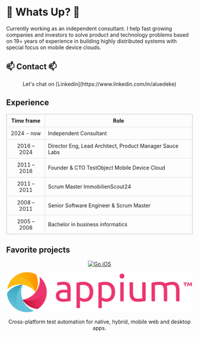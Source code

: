 # :iphone: Whats Up? :iphone:

Currently working as an independent consultant. I help fast growing companies and investors to solve product and technology problems based on 19+ years of experience in building highly distributed systems with special focus on mobile device clouds.

## :mailbox: Contact :mailbox:

<p align="center">Let's chat on [Linkedin](https://www.linkedin.com/in/aluedeke)</p>

## Experience

<div align="center">
<table align="center" style="border-collapse: collapse; border: 1px solid #ddd;">
  <tr>
    <th style="border: 1px solid #ddd; padding: 8px;">Time frame</th>
    <th style="border: 1px solid #ddd; padding: 8px;">Role</th>
  </tr>
  <tr>
    <td style="border: 1px solid #ddd; padding: 8px; text-align: center;">2024 - now</td>
    <td style="border: 1px solid #ddd; padding: 8px;">Independent Consultant</td>
  </tr>
  <tr>
    <td style="border: 1px solid #ddd; padding: 8px; text-align: center;">2016 – 2024</td>
    <td style="border: 1px solid #ddd; padding: 8px;">Director Eng, Lead Architect, Product Manager Sauce Labs</td>
  </tr>
  <tr>
    <td style="border: 1px solid #ddd; padding: 8px; text-align: center;">2011 – 2016</td>
    <td style="border: 1px solid #ddd; padding: 8px;">Founder & CTO TestObject Mobile Device Cloud</td>
  </tr>
  <tr>
    <td style="border: 1px solid #ddd; padding: 8px; text-align: center;">2011 – 2011</td>
    <td style="border: 1px solid #ddd; padding: 8px;">Scrum Master ImmobilienScout24</td>
  </tr>
  <tr>
    <td style="border: 1px solid #ddd; padding: 8px; text-align: center;">2008 – 2011</td>
    <td style="border: 1px solid #ddd; padding: 8px;">Senior Software Engineer & Scrum Master</td>
  </tr>
  <tr>
    <td style="border: 1px solid #ddd; padding: 8px; text-align: center;">2005 – 2008</td>
    <td style="border: 1px solid #ddd; padding: 8px;">Bachelor in business informatics</td>
  </tr>
</table>
</div>

## Favorite projects

<p align="center">
   <a href="https://github.com/danielpaulus/go-ios">
<img src="https://github.com/danielpaulus/go-ios/raw/main/logo.png" width="256" alt="Go iOS"/>
    </a>
<p>

<p align="center">
   <a href="https://appium.io/">
      <img alt="Appium" src="https://raw.githubusercontent.com/appium/appium/master/packages/appium/docs/overrides/assets/images/appium-logo-horiz.png" width="500">
   </a>
</p>
<p align="center">
   Cross-platform test automation for native, hybrid, mobile web and desktop apps.
</p>
